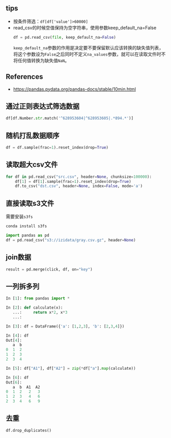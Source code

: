 ## tips

* 按条件筛选：`df[df['value']>60000]`
* read_csv的时候空值保持为空字符串，使用参数keep_default_na=False
  ```python
  df = pd.read_csv(file, keep_default_na=False)
  ```
  `keep_default_na`参数的作用是决定要不要保留默认应该转换的缺失值列表，将这个参数设为`False`之后同时不定义`na_values`参数，就可以在读取文件时不将任何值转换为缺失值`NaN`。

## References
* https://pandas.pydata.org/pandas-docs/stable/10min.html

## 通过正则表达式筛选数据
```python
df[df.Number.str.match('^628953604|^628953605|.*894.*')]
```

## 随机打乱数据顺序
```python
df = df.sample(frac=1).reset_index(drop=True)
```

## 读取超大csv文件
```python
for df in pd.read_csv("src.csv", header=None, chunksize=100000):
    df[1] = df[1].sample(frac=1).reset_index(drop=True)
    df.to_csv("dst.csv", header=None, index=False, mode='a')
```

## 直接读取s3文件
需要安装`s3fs`
```sh
conda install s3fs
```
```python
import pandas as pd
df = pd.read_csv("s3://izidata/gray.csv.gz", header=None)
```

## join数据
```python
result = pd.merge(click, df, on="key")
```

## 一列拆多列
```python
In [1]: from pandas import *

In [2]: def calculate(x):
   ...:     return x*2, x*3
   ...: 

In [3]: df = DataFrame({'a': [1,2,3], 'b': [2,3,4]})

In [4]: df
Out[4]: 
   a  b
0  1  2
1  2  3
2  3  4

In [5]: df["A1"], df["A2"] = zip(*df["a"].map(calculate))

In [6]: df
Out[6]: 
   a  b  A1  A2
0  1  2   2   3
1  2  3   4   6
2  3  4   6   9
```

## 去重
```python
df.drop_duplicates()
```
